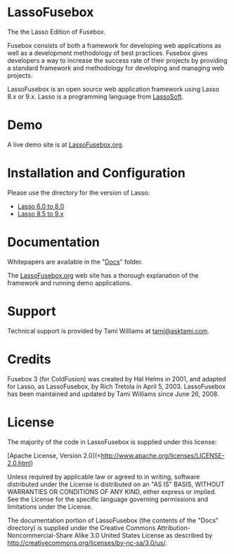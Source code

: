 # LassoFusebox
The the Lasso Edition of Fusebox. 

Fusebox consists of both a framework for developing web applications as well as a development methodology of best practices. Fusebox gives developers a way to increase the success rate of their projects by providing a standard framework and methodology for developing and managing web projects.

LassoFusebox is an open source web application framework using Lasso 8.x or 9.x. Lasso is a programming language from [LassoSoft](http://www.lassosoft.com/ "Lassosoft").

# Demo
A live demo site is at [LassoFusebox.org](http://www.lassofusebox.org "LassoFusebox").

# Installation and Configuration
Please use the directory for the version of Lasso:
* [Lasso 6.0 to 8.0](https://github.com/asktami/LassoFusebox/tree/master/LFB_Core_Files_68 "for Lasso 6.0 to 8.0")
* [Lasso 8.5 to 9.x](https://github.com/asktami/LassoFusebox/tree/master/LFB_Core_Files_89 "for Lasso 8.5 to 9.x")

# Documentation
Whitepapers are available in the "[Docs](https://github.com/asktami/LassoFusebox/tree/master/Docs)" folder.

The [LassoFusebox.org](http://www.lassofusebox.org "LassoFusebox") web site has a thorough explanation of the framework and running demo applications.

# Support
Technical support is provided by Tami Williams at <tami@asktami.com>.

# Credits
Fusebox 3 (for ColdFusion) was created by Hal Helms in 2001, and adapted for Lasso, as LassoFusebox, by Rich Tretola in April 5, 2003.
LassoFusebox has been maintained and updated by Tami Williams since June 26, 2008.

# License
The majority of the code in LassoFusebox is supplied under this license:

[Apache License, Version 2.0](<http://www.apache.org/licenses/LICENSE-2.0.html)

Unless required by applicable law or agreed to in writing, software distributed under the License is distributed on an "AS IS" BASIS, WITHOUT WARRANTIES OR CONDITIONS OF ANY KIND, either express or implied. See the License for the specific language governing permissions and limitations under the License.

The documentation portion of LassoFusebox (the contents of the "Docs" directory) is supplied under the Creative Commons Attribution-Noncommercial-Share Alike 3.0 United States License as described by <http://creativecommons.org/licenses/by-nc-sa/3.0/us/>.
